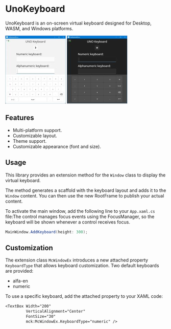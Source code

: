 # UnoKeyboard

UnoKeyboard is an on-screen virtual keyboard designed for Desktop, WASM, and Windows platforms.

![UnoKeyboardDark](UnoKeyboardLight.jpg) ![UnoKeyboardDark](UnoKeyboardDark.jpg) 

## Features

- Multi-platform support.
- Customizable layout.
- Theme support.
- Customizable appearance (font and size).

## Usage

This library provides an extension method for the `Window` class to display the virtual keyboard. 

The method generates a scaffold with the keyboard layout and adds it to the `Window` content. You can then use the new RootFrame to publish your actual content.

To activate the main window, add the following line to your `App.xaml.cs` file:The control manages focus events using the FocusManager, so the keyboard will be shown whenever a control receives focus.

```csharp
MainWindow.AddKeyboard(height: 300);
```

## Customization

The extension class `McWindowEx` introduces a new attached property `KeyboardType` that allows keyboard customization. Two default keyboards are provided:

- alfa-en
- numeric

To use a specific keyboard, add the  attached property to your XAML code:

```xaml
<TextBox Width="200"
         VerticalAlignment="Center"
         FontSize="30"
         mck:McWindowEx.KeyboardType="numeric" />
```

